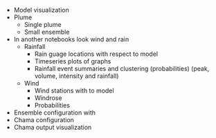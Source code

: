 - Model visualization
- Plume 
    - Single plume
    - Small ensemble 
- In another notebooks look wind and rain 
    - Rainfall
        - Rain guage locations with respect to model
        - Timeseries plots of graphs
        - Rainfall event summaries and clustering (probabilities) (peak, volume, intensity and rainfall)
    - Wind
        - Wind stations with to model
        - Windrose 
        - Probabilities
- Ensemble configuration with
- Chama configuration 
- Chama output visualization